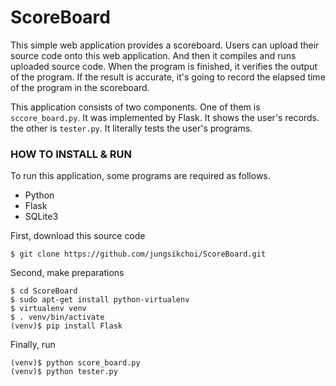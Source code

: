 # ScoreBoard
This simple web application provides a scoreboard. Users can upload their source code onto this web application. And then it compiles and runs uploaded source code. When the program is finished, it verifies the output of the program. If the result is accurate, it's going to record the elapsed time of the program in the scoreboard.

This application consists of two components. One of them is ```sccore_board.py```. It was implemented by Flask. It shows the user's records. the other is ```tester.py```. It literally tests the user's programs.

### HOW TO INSTALL & RUN
To run this application, some programs are required as follows.
- Python
- Flask
- SQLite3

First, download this source code
```
$ git clone https://github.com/jungsikchoi/ScoreBoard.git
```

Second, make preparations
```
$ cd ScoreBoard
$ sudo apt-get install python-virtualenv
$ virtualenv venv
$ . venv/bin/activate
(venv)$ pip install Flask
```

Finally, run
```
(venv)$ python score_board.py
(venv)$ python tester.py
```
